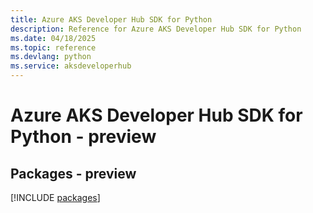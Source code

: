 ```yaml
---
title: Azure AKS Developer Hub SDK for Python
description: Reference for Azure AKS Developer Hub SDK for Python
ms.date: 04/18/2025
ms.topic: reference
ms.devlang: python
ms.service: aksdeveloperhub
---
```

# Azure AKS Developer Hub SDK for Python - preview
## Packages - preview
[!INCLUDE [packages](aks-developer-hub-index.md)]